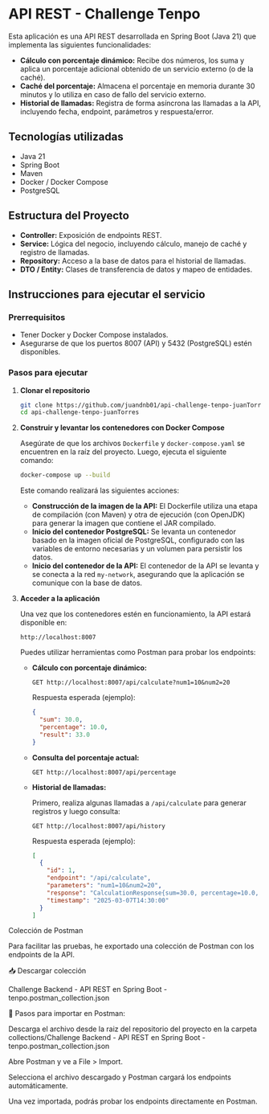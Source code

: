 # API REST - Challenge Tenpo

Esta aplicación es una API REST desarrollada en Spring Boot (Java 21) que implementa las siguientes funcionalidades:

- **Cálculo con porcentaje dinámico:** Recibe dos números, los suma y aplica un porcentaje adicional obtenido de un servicio externo (o de la caché).
- **Caché del porcentaje:** Almacena el porcentaje en memoria durante 30 minutos y lo utiliza en caso de fallo del servicio externo.
- **Historial de llamadas:** Registra de forma asíncrona las llamadas a la API, incluyendo fecha, endpoint, parámetros y respuesta/error.

## Tecnologías utilizadas

- Java 21
- Spring Boot
- Maven
- Docker / Docker Compose
- PostgreSQL

## Estructura del Proyecto

- **Controller:** Exposición de endpoints REST.
- **Service:** Lógica del negocio, incluyendo cálculo, manejo de caché y registro de llamadas.
- **Repository:** Acceso a la base de datos para el historial de llamadas.
- **DTO / Entity:** Clases de transferencia de datos y mapeo de entidades.

## Instrucciones para ejecutar el servicio

### Prerrequisitos

- Tener Docker y Docker Compose instalados.
- Asegurarse de que los puertos 8007 (API) y 5432 (PostgreSQL) estén disponibles.

### Pasos para ejecutar

1. **Clonar el repositorio**

   ```bash
   git clone https://github.com/juandnb01/api-challenge-tenpo-juanTorres
   cd api-challenge-tenpo-juanTorres
   ```

2. **Construir y levantar los contenedores con Docker Compose**

   Asegúrate de que los archivos `Dockerfile` y `docker-compose.yaml` se encuentren en la raíz del proyecto. Luego, ejecuta el siguiente comando:

   ```bash
   docker-compose up --build
   ```

   Este comando realizará las siguientes acciones:

   - **Construcción de la imagen de la API:** El Dockerfile utiliza una etapa de compilación (con Maven) y otra de ejecución (con OpenJDK) para generar la imagen que contiene el JAR compilado.
   - **Inicio del contenedor PostgreSQL:** Se levanta un contenedor basado en la imagen oficial de PostgreSQL, configurado con las variables de entorno necesarias y un volumen para persistir los datos.
   - **Inicio del contenedor de la API:** El contenedor de la API se levanta y se conecta a la red `my-network`, asegurando que la aplicación se comunique con la base de datos.

3. **Acceder a la aplicación**

   Una vez que los contenedores estén en funcionamiento, la API estará disponible en:

   ```
   http://localhost:8007
   ```

   Puedes utilizar herramientas como Postman para probar los endpoints:

   - **Cálculo con porcentaje dinámico:**

     ```http
     GET http://localhost:8007/api/calculate?num1=10&num2=20
     ```

     Respuesta esperada (ejemplo):

     ```json
     {
       "sum": 30.0,
       "percentage": 10.0,
       "result": 33.0
     }
     ```

   - **Consulta del porcentaje actual:**

     ```http
     GET http://localhost:8007/api/percentage
     ```

   - **Historial de llamadas:**

     Primero, realiza algunas llamadas a `/api/calculate` para generar registros y luego consulta:

     ```http
     GET http://localhost:8007/api/history
     ```

     Respuesta esperada (ejemplo):

     ```json
     [
       {
         "id": 1,
         "endpoint": "/api/calculate",
         "parameters": "num1=10&num2=20",
         "response": "CalculationResponse{sum=30.0, percentage=10.0, result=33.0}",
         "timestamp": "2025-03-07T14:30:00"
       }
     ]
     ```
Colección de Postman

Para facilitar las pruebas, he exportado una colección de Postman con los endpoints de la API.

📥 Descargar colección

Challenge Backend - API REST en Spring Boot - tenpo.postman_collection.json

🔹 Pasos para importar en Postman:

Descarga el archivo desde la raiz del repositorio del proyecto en la carpeta collections/Challenge Backend - API REST en Spring Boot - tenpo.postman_collection.json

Abre Postman y ve a File > Import.

Selecciona el archivo descargado y Postman cargará los endpoints automáticamente.

Una vez importada, podrás probar los endpoints directamente en Postman. 



